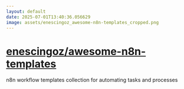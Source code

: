 ```yaml
---
layout: default
date: 2025-07-01T13:40:36.056629
image: assets/enescingoz_awesome-n8n-templates_cropped.png
---
```


# [enescingoz/awesome-n8n-templates](https://github.com/enescingoz/awesome-n8n-templates)

n8n workflow templates collection for automating tasks and processes
